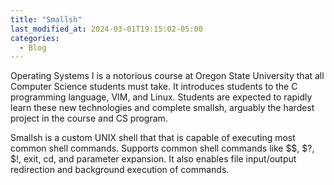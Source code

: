 ```yaml
---
title: "Smallsh"
last_modified_at: 2024-03-01T19:15:02-05:00
categories:
  - Blog
---
```

Operating Systems I is a notorious course at Oregon State University that all Computer Science students must take. 
It introduces students to the C programming language, VIM, and Linux. Students are expected to rapidly learn these new technologies
and complete smallsh, arguably the hardest project in the course and CS program. 

Smallsh is a custom UNIX shell that that is capable of executing most common shell commands. Supports common shell commands like $$, $?, $!, exit, cd, and parameter expansion. It also enables file input/output redirection and background execution of commands.
